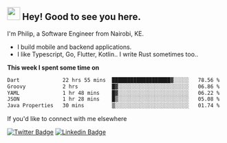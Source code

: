 <h2><img src="https://slackmojis.com/emojis/3643-cool-doge/download" width="30"/> Hey! Good to see you here.</h2>

<p>I'm Philip, a Software Engineer from Nairobi, KE. 

- I build mobile and backend applications.
- I like Typescript, Go, Flutter, Kotlin.. I write Rust sometimes too..</p>

**This week I spent some time on**
<!--START_SECTION:waka-->

```txt
Dart              22 hrs 55 mins  ███████████████████▓░░░░░   78.56 %
Groovy            2 hrs           █▓░░░░░░░░░░░░░░░░░░░░░░░   06.86 %
YAML              1 hr 48 mins    █▓░░░░░░░░░░░░░░░░░░░░░░░   06.22 %
JSON              1 hr 28 mins    █▒░░░░░░░░░░░░░░░░░░░░░░░   05.08 %
Java Properties   30 mins         ▒░░░░░░░░░░░░░░░░░░░░░░░░   01.74 %
```

<!--END_SECTION:waka-->

If you'd like to connect with me elsewhere

[![Twitter Badge](https://img.shields.io/badge/-Twitter-1ca0f1?style=flat-square&labelColor=1ca0f1&logo=twitter&logoColor=white&link=https://twitter.com/_diogorodrigues)](https://twitter.com/kimathiphil)  [![Linkedin Badge](https://img.shields.io/badge/-LinkedIn-blue?style=flat-square&logo=Linkedin&logoColor=white&link=https://www.linkedin.com/in/philip-kimathi-2604a9114/)](https://www.linkedin.com/in/philip-kimathi-2604a9114/)
